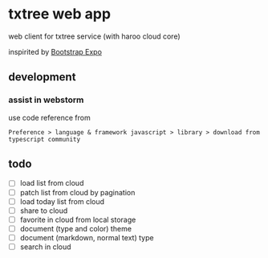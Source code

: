 # txtree web app

web client for txtree service (with haroo cloud core)

inspirited by [Bootstrap Expo](http://expo.getbootstrap.com/)

## development

### assist in webstorm

use code reference from 

    Preference > language & framework javascript > library > download from typescript community
    
## todo

- [ ] load list from cloud
- [ ] patch list from cloud by pagination
- [ ] load today list from cloud
- [ ] share to cloud
- [ ] favorite in cloud from local storage
- [ ] document (type and color) theme
- [ ] document (markdown, normal text) type
- [ ] search in cloud
